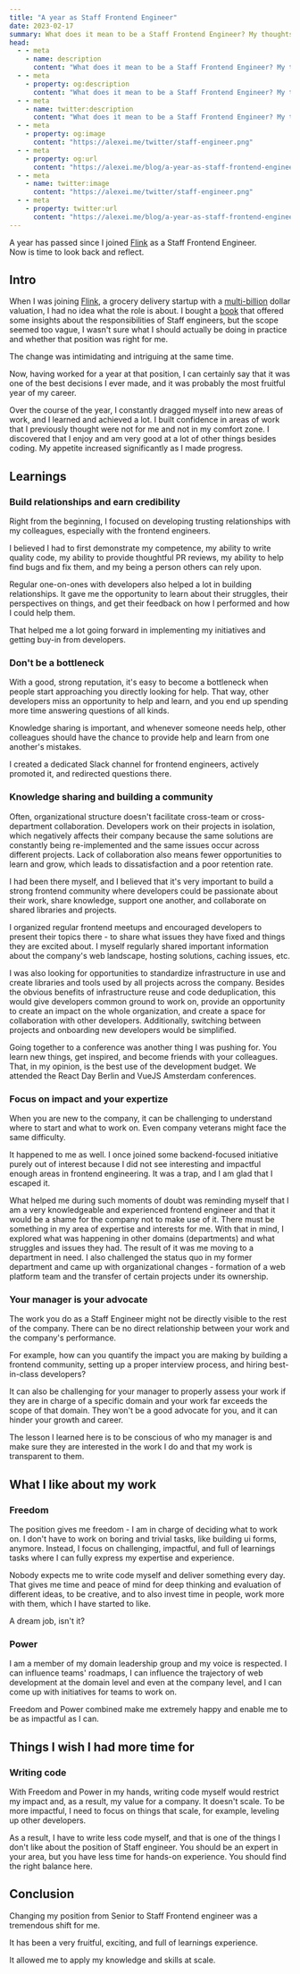 ```yaml
---
title: "A year as Staff Frontend Engineer"
date: 2023-02-17
summary: What does it mean to be a Staff Frontend Engineer? My thoughts after a year of working as a Staff Frontend Engineer. What I liked and didn't like. The lessons.
head:
  - - meta
    - name: description
      content: "What does it mean to be a Staff Frontend Engineer? My thoughts after a year of working as a Staff Frontend Engineer. What I liked and didn't like. The lessons."
  - - meta
    - property: og:description
      content: "What does it mean to be a Staff Frontend Engineer? My thoughts after a year of working as a Staff Frontend Engineer. What I liked and didn't like. The lessons."
  - - meta
    - name: twitter:description
      content: "What does it mean to be a Staff Frontend Engineer? My thoughts after a year of working as a Staff Frontend Engineer. What I liked and didn't like. The lessons."
  - - meta
    - property: og:image
      content: "https://alexei.me/twitter/staff-engineer.png"
  - - meta
    - property: og:url
      content: "https://alexei.me/blog/a-year-as-staff-frontend-engineer/"
  - - meta
    - name: twitter:image
      content: "https://alexei.me/twitter/staff-engineer.png"
  - - meta
    - property: twitter:url
      content: "https://alexei.me/blog/a-year-as-staff-frontend-engineer/"
---
```


A year has passed since I joined [Flink](https://www.goflink.com/) as a Staff Frontend Engineer.  
Now is time to look back and reflect.  
  
## Intro

When I was joining [Flink](https://www.goflink.com/), a grocery delivery startup with a [multi-billion](https://techcrunch.com/2021/12/09/flink-the-berlin-based-instant-grocery-startup-is-now-valued-at-2-85b-after-raising-750m-in-a-round-led-by-doordash/) dollar valuation, I had no idea what the role is about. I bought a [book](https://staffeng.com/book) that offered some insights about the responsibilities of Staff engineers, but the scope seemed too vague, I wasn't sure what I should actually be doing in practice and whether that position was right for me.  
  
The change was intimidating and intriguing at the same time.
  
Now, having worked for a year at that position, I can certainly say that it was one of the best decisions I ever made, and it was probably the most fruitful year of my career.  
  
Over the course of the year, I constantly dragged myself into new areas of work, and I learned and achieved a lot. I built confidence in areas of work that I previously thought were not for me and not in my comfort zone. I discovered that I enjoy and am very good at a lot of other things besides coding. My appetite increased significantly as I made progress.

## Learnings

### Build relationships and earn credibility

Right from the beginning, I focused on developing trusting relationships with my colleagues, especially with the frontend engineers.  
  
I believed I had to first demonstrate my competence, my ability to write quality code, my ability to provide thoughtful PR reviews, my ability to help find bugs and fix them, and my being a person others can rely upon.

Regular one-on-ones with developers also helped a lot in building relationships. It gave me the opportunity to learn about their struggles, their perspectives on things, and get their feedback on how I performed and how I could help them.

That helped me a lot going forward in implementing my initiatives and getting buy-in from developers.
  
### Don't be a bottleneck

With a good, strong reputation, it's easy to become a bottleneck when people start approaching you directly looking for help. That way, other developers miss an opportunity to help and learn, and you end up spending more time answering questions of all kinds.

Knowledge sharing is important, and whenever someone needs help, other colleagues should have the chance to provide help and learn from one another's mistakes.

I created a dedicated Slack channel for frontend engineers, actively promoted it, and redirected questions there.
  
### Knowledge sharing and building a community

Often, organizational structure doesn't facilitate cross-team or cross-department collaboration. Developers work on their projects in isolation, which negatively affects their company because the same solutions are constantly being re-implemented and the same issues occur across different projects. Lack of collaboration also means fewer opportunities to learn and grow, which leads to dissatisfaction and a poor retention rate.

I had been there myself, and I believed that it's very important to build a strong frontend community where developers could be passionate about their work, share knowledge, support one another, and collaborate on shared libraries and projects.

I organized regular frontend meetups and encouraged developers to present their topics there - to share what issues they have fixed and things they are excited about. I myself regularly shared important information about the company's web landscape, hosting solutions, caching issues, etc.

I was also looking for opportunities to standardize infrastructure in use and create libraries and tools used by all projects across the company. Besides the obvious benefits of infrastructure reuse and code deduplication, this would give developers common ground to work on, provide an opportunity to create an impact on the whole organization, and create a space for collaboration with other developers. Additionally, switching between projects and onboarding new developers would be simplified.

Going together to a conference was another thing I was pushing for. You learn new things, get inspired, and become friends with your colleagues. That, in my opinion, is the best use of the development budget. We attended the React Day Berlin and VueJS Amsterdam conferences.

### Focus on impact and your expertize

When you are new to the company, it can be challenging to understand where to start and what to work on. Even company veterans might face the same difficulty.

It happened to me as well. I once joined some backend-focused initiative purely out of interest because I did not see interesting and impactful enough areas in frontend engineering. It was a trap, and I am glad that I escaped it.

What helped me during such moments of doubt was reminding myself that I am a very knowledgeable and experienced frontend engineer and that it would be a shame for the company not to make use of it. There must be something in my area of expertise and interests for me. With that in mind, I explored what was happening in other domains (departments) and what struggles and issues they had. The result of it was me moving to a department in need. I also challenged the status quo in my former department and came up with organizational changes - formation of a web platform team and the transfer of certain projects under its ownership.

### Your manager is your advocate

The work you do as a Staff Engineer might not be directly visible to the rest of the company. There can be no direct relationship between your work and the company's performance.

For example, how can you quantify the impact you are making by building a frontend community, setting up a proper interview process, and hiring best-in-class developers?

It can also be challenging for your manager to properly assess your work if they are in charge of a specific domain and your work far exceeds the scope of that domain. They won't be a good advocate for you, and it can hinder your growth and career.

The lesson I learned here is to be conscious of who my manager is and make sure they are interested in the work I do and that my work is transparent to them.

## What I like about my work

### Freedom

The position gives me freedom - I am in charge of deciding what to work on. I don't have to work on boring and trivial tasks, like building ui forms, anymore. Instead, I focus on challenging, impactful, and full of learnings tasks where I can fully express my expertise and experience.

Nobody expects me to write code myself and deliver something every day. That gives me time and peace of mind for deep thinking and evaluation of different ideas, to be creative, and to also invest time in people, work more with them, which I have started to like.

A dream job, isn't it?

### Power

I am a member of my domain leadership group and my voice is respected. I can influence teams' roadmaps, I can influence the trajectory of web development at the domain level and even at the company level, and I can come up with initiatives for teams to work on.

Freedom and Power combined make me extremely happy and enable me to be as impactful as I can.

## Things I wish I had more time for

### Writing code

With Freedom and Power in my hands, writing code myself would restrict my impact and, as a result, my value for a company. It doesn't scale. To be more impactful, I need to focus on things that scale, for example, leveling up other developers.

As a result, I have to write less code myself, and that is one of the things I don't like about the position of Staff engineer. You should be an expert in your area, but you have less time for hands-on experience. You should find the right balance here.

## Conclusion

Changing my position from Senior to Staff Frontend engineer was a tremendous shift for me.

It has been a very fruitful, exciting, and full of learnings experience.

It allowed me to apply my knowledge and skills at scale.